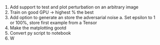 1. Add support to test and plot perturbation on an arbitrary image
2. Train on good GPU -> highest % the best
3. Add option to generate an store the adversarial noise
	a. Set epsilon to 1 or 100%, store first example from a Tensor
4. Make the matplotting gootd
5. Convert py script to notebook
6. W
